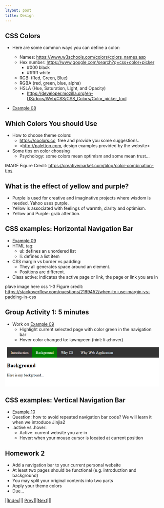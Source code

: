 ```yaml
---
layout: post
title: Design
---
```


 

## CSS Colors
* Here are some common ways you can define a color:
  * Names: <https://www.w3schools.com/colors/colors_names.asp>
  * Hex number: <https://www.google.com/search?q=css+color+picker>
    * #000 black
    * #ffffff white
  * RGB: (Red, Green, Blue)
  * RGBA (red, green, blue, alpha)
  * HSLA (Hue, Saturation, Light, and Opacity)
    * <https://developer.mozilla.org/en-US/docs/Web/CSS/CSS_Colors/Color_picker_tool>

* [Example 08](https://jsfiddle.net/rxb3ao6y/11/)

## Which Colors You should Use
* How to choose theme colors:
  * <https://coolors.co>, free and provide you some suggestions.
  * <http://paletton.com, design examples provided by the website>
* Some tips on color choosing
  * Psychology: some colors mean optimism and some mean trust…

IMAGE
Figure Credit: <https://creativemarket.com/blog/color-combination-tips>

## What is the effect of yellow and purple?
* Purple is used for <color red=red>creative and imaginative</font> projects where wisdom is needed. Yahoo uses purple.
* Yellow is associated with feelings of <color red=red>warmth, clarity and optimism.</font>
* Yellow and Purple: grab attention.

## CSS examples: Horizontal Navigation Bar
* [Example 09](https://jsfiddle.net/rxb3ao6y/13/)
* HTML tag:
  * ul: defines an unordered list
  * li: defines a list item
* CSS margin vs border vs padding: 
  * They all generates space around an element.
  * Positions are different.
* Class active: indicates the active page or link, the page or link you are in

plave image here css 1-3
Figure credit: <https://stackoverflow.com/questions/2189452/when-to-use-margin-vs-padding-in-css>

## Group Activity 1: 5 minutes
* Work on [Example 09](https://jsfiddle.net/rxb3ao6y/12/)
  * Highlight current selected page with color green in the navigation bar
  * Hover color changed to: lawngreen (hint: li a:hover)

![](group1.png)

## CSS examples: Vertical Navigation Bar
* [Example 10](https://jsfiddle.net/rxb3ao6y/15/)
* Question: how to avoid repeated navigation bar code? We will learn it when we introduce Jinjia2
* .active vs .hover:
  * Active: current website you are in
  * Hover: when your mouse cursor is located at current position

## Homework 2
* Add a navigation bar to your current personal website
* At least two pages should be functional (e.g. introduction and background)
* You may split your original contents into two parts
* Apply your theme colors
* Due...



||[Index](../../../)||| [Prev](../file2)|||[Next](../file4)|||






